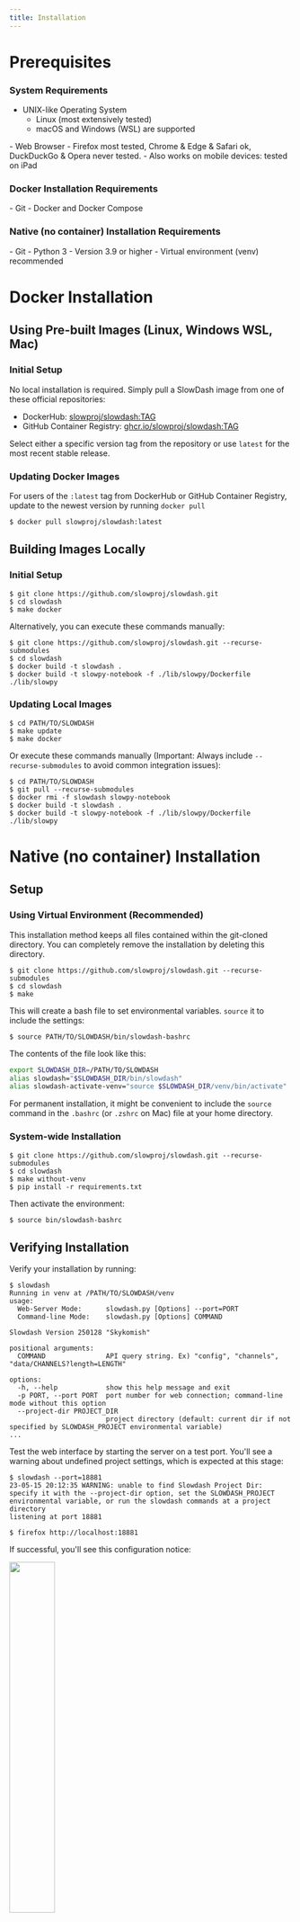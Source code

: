```yaml
---
title: Installation
---
```


# Prerequisites
### System Requirements
- UNIX-like Operating System
  - Linux (most extensively tested)
  - macOS and Windows (WSL) are supported
<p>
- Web Browser
  - Firefox most tested, Chrome &amp; Edge &amp; Safari ok, DuckDuckGo &amp; Opera never tested.
  - Also works on mobile devices: tested on iPad

### Docker Installation Requirements
<p>
- Git
- Docker and Docker Compose

### Native (no container) Installation Requirements
<p>
- Git
- Python 3
  - Version 3.9 or higher
  - Virtual environment (venv) recommended


# Docker Installation
## Using Pre-built Images (Linux, Windows WSL, Mac)

### Initial Setup
No local installation is required. Simply pull a SlowDash image from one of these official repositories:

- DockerHub: [slowproj/slowdash:TAG](https://hub.docker.com/r/slowproj/slowdash/tags)
- GitHub Container Registry: [ghcr.io/slowproj/slowdash:TAG](https://github.com/slowproj/slowdash/pkgs/container/slowdash)

Select either a specific version tag from the repository or use `latest` for the most recent stable release.

### Updating Docker Images
For users of the `:latest` tag from DockerHub or GitHub Container Registry, update to the newest version by running `docker pull`
```console
$ docker pull slowproj/slowdash:latest
```


## Building Images Locally
### Initial Setup
```console
$ git clone https://github.com/slowproj/slowdash.git
$ cd slowdash
$ make docker
```

Alternatively, you can execute these commands manually:
```console
$ git clone https://github.com/slowproj/slowdash.git --recurse-submodules
$ cd slowdash
$ docker build -t slowdash .
$ docker build -t slowpy-notebook -f ./lib/slowpy/Dockerfile ./lib/slowpy
```

### Updating Local Images
```console
$ cd PATH/TO/SLOWDASH
$ make update
$ make docker
```

Or execute these commands manually
(Important: Always include `--recurse-submodules` to avoid common integration issues):
```console
$ cd PATH/TO/SLOWDASH
$ git pull --recurse-submodules
$ docker rmi -f slowdash slowpy-notebook
$ docker build -t slowdash .
$ docker build -t slowpy-notebook -f ./lib/slowpy/Dockerfile ./lib/slowpy
```


# Native (no container) Installation
## Setup
### Using Virtual Environment (Recommended)
This installation method keeps all files contained within the git-cloned directory. You can completely remove the installation by deleting this directory.
```console
$ git clone https://github.com/slowproj/slowdash.git --recurse-submodules
$ cd slowdash
$ make
```

This will create a bash file to set environmental variables. `source` it to include the settings:
```console
$ source PATH/TO/SLOWDASH/bin/slowdash-bashrc
```
The contents of the file look like this:
```bash
export SLOWDASH_DIR=/PATH/TO/SLOWDASH
alias slowdash="$SLOWDASH_DIR/bin/slowdash"
alias slowdash-activate-venv="source $SLOWDASH_DIR/venv/bin/activate"
```
For permanent installation, it might be convenient to include the `source` command in the `.bashrc` (or `.zshrc` on Mac) file at your home directory.

### System-wide Installation
```console
$ git clone https://github.com/slowproj/slowdash.git --recurse-submodules
$ cd slowdash
$ make without-venv
$ pip install -r requirements.txt
```
Then activate the environment:
```console
$ source bin/slowdash-bashrc
```

## Verifying Installation
Verify your installation by running:
```console
$ slowdash
Running in venv at /PATH/TO/SLOWDASH/venv
usage: 
  Web-Server Mode:      slowdash.py [Options] --port=PORT
  Command-line Mode:    slowdash.py [Options] COMMAND

Slowdash Version 250128 "Skykomish"

positional arguments:
  COMMAND               API query string. Ex) "config", "channels", "data/CHANNELS?length=LENGTH"

options:
  -h, --help            show this help message and exit
  -p PORT, --port PORT  port number for web connection; command-line mode without this option
  --project-dir PROJECT_DIR
                        project directory (default: current dir if not specified by SLOWDASH_PROJECT environmental variable)
...
```

Test the web interface by starting the server on a test port. You'll see a warning about undefined project settings, which is expected at this stage:
```console
$ slowdash --port=18881
23-05-15 20:12:35 WARNING: unable to find Slowdash Project Dir: specify it with the --project-dir option, set the SLOWDASH_PROJECT environmental variable, or run the slowdash commands at a project directory
listening at port 18881
```
```console
$ firefox http://localhost:18881
```
If successful, you'll see this configuration notice:

<img src="fig/QuickTour-Welcome.png" style="width:40%">

Press `Ctrl`-`c` to stop the server.

## Updating Installation
```console
$ cd PATH/TO/SLOWDASH
$ make update
```

Or manually execute:
```console
$ cd PATH/TO/SLOWDASH
$ git pull --recurse-submodules
$ make
```
Running `make` is always safe, even if no updates are needed.


# Browser Cache Management
After updating the SlowDash server, you may need to clear your browser's cached scripts. To force a cache refresh, hold down the `Shift` key while clicking the reload button on any SlowDash page ("hard refresh": the procedure might be different depending on the browser).
